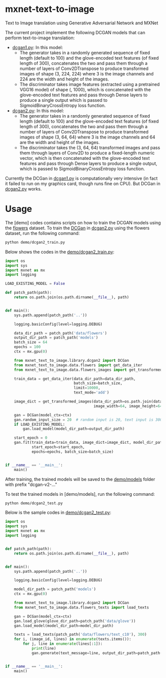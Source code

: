 # mxnet-text-to-image

Text to Image translation using Generative Adversarial Network and MXNet

The current project implement the following DCGAN models that can perform text-to-image translation:

* [dcgan1.py](mxnet_text_to_image/library/dcgan1.py): In this model:
    * The generator takes in a randomly generated sequence of fixed length (default to 100) and the glove-encoded text features (of fixed length
    of 300), concatenates the two and pass them through a number of layers of Conv2DTranspose to produce 
    transformed images of shape (3, 224, 224) where 3 is the image channels and 224 are the width and height of
    the images. 
    * The discriminator takes image features (extracted using a pretrained VGG16 model) of shape (, 1000), which
    is concatenated with the glove-encoded text features and pass through Dense layers to produce a single output
    which is passed to SigmoidBinaryCrossEntropy loss function.
* [dcgan2.py](mxnet_text_to_image/library/dcgan2.py): In this model:
    * The generator takes in a randomly generated sequence of fixed length (default to 100) and the glove-encoded text features (of fixed length 
    of 300), concatenates the two and pass them through a number of layers of Conv2DTranspose to produce
    transformed images of shape (3, 64, 64) where 3 is the image channels and 64 are the width and height of 
    the images.
    * The discriminator takes the (3, 64, 64) transformed images and pass them through layers of Conv2D to produce
    a fixed-length numeric vector, which is then concatenated with the glove-encoded text features and pass through
    Dense layers to produce a single output, which is passed to SigmoidBinaryCrossEntropy loss function.
    
Currently the DCGan in [dcgan1.py](mxnet_text_to_image/library/dcgan1.py) is computationally very intensive (in fact it failed to run on my graphics card, though runs fine on CPU). But
DCGan in [dcgan2.py](mxnet_text_to_image/library/dcgan2.py) works.
    
# Usage

The [demo] codes contains scripts on how to train the DCGAN models using the [flowers](http://www.robots.ox.ac.uk/~vgg/data/flowers/102/)
dataset. To train the [DCGan](mxnet_text_to_image/library/dcgan2.py) in [dcgan2.py](mxnet_text_to_image/library/dcgan2.py)
using the flowers dataset, run the following command:

```bash
python demo/dcgan2_train.py
```

Below shows the codes in the [demo/dcgan2_train.py](demo/dcgan2_train.py):

```python
import os
import sys
import mxnet as mx
import logging

LOAD_EXISTING_MODEL = False

def patch_path(path):
    return os.path.join(os.path.dirname(__file__), path)


def main():
    sys.path.append(patch_path('..'))

    logging.basicConfig(level=logging.DEBUG)

    data_dir_path = patch_path('data/flowers')
    output_dir_path = patch_path('models')
    batch_size = 64
    epochs = 100
    ctx = mx.gpu(0)

    from mxnet_text_to_image.library.dcgan2 import DCGan
    from mxnet_text_to_image.data.flowers import get_data_iter
    from mxnet_text_to_image.data.flowers_images import get_transformed_images

    train_data = get_data_iter(data_dir_path=data_dir_path,
                               batch_size=batch_size,
                               limit=10000,
                               text_mode='add')

    image_dict = get_transformed_images(data_dir_path=os.path.join(data_dir_path, 'jpg'),
                                        image_width=64, image_height=64)

    gan = DCGan(model_ctx=ctx)
    gan.random_input_size = 20  # random input is 20, text input is 300
    if LOAD_EXISTING_MODEL:
        gan.load_model(model_dir_path=output_dir_path)

    start_epoch = 0
    gan.fit(train_data=train_data, image_dict=image_dict, model_dir_path=output_dir_path,
            start_epoch=start_epoch,
            epochs=epochs, batch_size=batch_size)


if __name__ == '__main__':
    main()
```

After training, the trained models will be saved to the [demo/models](demo/models) folder with prefix "dcgan-v2-..."

To test the trained models in [demo/models], run the following command:

```bash
python demo/dcgan2_test.py
```

Below is the sample codes in [demo/dcgan2_test.py](demo/dcgan2_test.py):

```python
import os
import sys
import mxnet as mx
import logging


def patch_path(path):
    return os.path.join(os.path.dirname(__file__), path)


def main():
    sys.path.append(patch_path('..'))

    logging.basicConfig(level=logging.DEBUG)

    model_dir_path = patch_path('models')
    ctx = mx.gpu(0)

    from mxnet_text_to_image.library.dcgan2 import DCGan
    from mxnet_text_to_image.data.flowers_texts import load_texts

    gan = DCGan(model_ctx=ctx)
    gan.load_glove(glove_dir_path=patch_path('data/glove'))
    gan.load_model(model_dir_path=model_dir_path)

    texts = load_texts(patch_path('data/flowers/text_c10'), 300)
    for i, (image_id, lines) in enumerate(texts.items()):
        for j, line in enumerate(lines[:1]):
            print(line)
            gan.generate(text_message=line, output_dir_path=patch_path('output'), filename=str(i) + '-' + str(j) + '.png')


if __name__ == '__main__':
    main()

```
